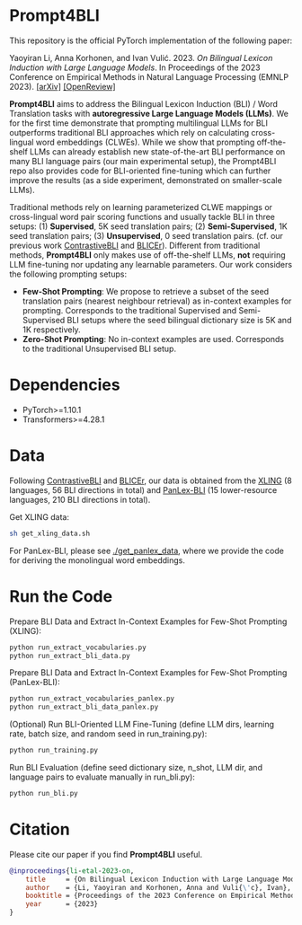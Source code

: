 # Prompt4BLI
This repository is the official PyTorch implementation of the following paper:

Yaoyiran Li, Anna Korhonen, and Ivan Vulić. 2023. *On Bilingual Lexicon Induction with Large Language Models*. In Proceedings of the 2023 Conference on Empirical Methods in Natural Language Processing (EMNLP 2023). [[arXiv]](https:./) [[OpenReview]](https:./)

**Prompt4BLI** aims to address the Bilingual Lexicon Induction (BLI) / Word Translation tasks with **autoregressive Large Language Models (LLMs)**. We for the first time demonstrate that prompting multilingual LLMs for BLI outperforms traditional BLI approaches which rely on calculating cross-lingual word embeddings (CLWEs). While we show that prompting off-the-shelf LLMs can already establish new state-of-the-art BLI performance on many BLI language pairs (our main experimental setup), the Prompt4BLI repo also provides code for BLI-oriented fine-tuning which can further improve the results (as a side experiment, demonstrated on smaller-scale LLMs).

Traditional methods rely on learning parameterized CLWE mappings or cross-lingual word pair scoring functions and usually tackle BLI in three setups: (1) **Supervised**, 5K seed translation pairs; (2) **Semi-Supervised**, 1K seed translation pairs; (3) **Unsupervised**, 0 seed translation pairs. (cf. our previous work [ContrastiveBLI](https://github.com/cambridgeltl/ContrastiveBLI) and [BLICEr](https://github.com/cambridgeltl/BLICEr)). Different from traditional methods, **Prompt4BLI** only makes use of off-the-shelf LLMs, **not** requiring LLM fine-tuning nor updating any learnable parameters. Our work considers the following prompting setups:

- **Few-Shot Prompting**: We propose to retrieve a subset of the seed translation pairs (nearest neighbour retrieval) as in-context examples for prompting. Corresponds to the traditional Supervised and Semi-Supervised BLI setups where the seed bilingual dictionary size is 5K and 1K respectively.
- **Zero-Shot Prompting**: No in-context examples are used. Corresponds to the traditional Unsupervised BLI setup.

# Dependencies
- PyTorch>=1.10.1
- Transformers>=4.28.1

# Data
Following [ContrastiveBLI](https://github.com/cambridgeltl/ContrastiveBLI/) and [BLICEr](https://github.com/cambridgeltl/BLICEr), our data is obtained from the [XLING](https://github.com/codogogo/xling-eval) (8 languages, 56 BLI directions in total) and [PanLex-BLI](https://github.com/cambridgeltl/panlex-bli) (15 lower-resource languages, 210 BLI directions in total).

Get XLING data:
```bash
sh get_xling_data.sh
```

For PanLex-BLI, please see [./get_panlex_data](./get_panlex_data), where we provide the code for deriving the monolingual word embeddings.

# Run the Code
Prepare BLI Data and Extract In-Context Examples for Few-Shot Prompting (XLING):
```bash
python run_extract_vocabularies.py
python run_extract_bli_data.py
```

Prepare BLI Data and Extract In-Context Examples for Few-Shot Prompting (PanLex-BLI):
```bash
python run_extract_vocabularies_panlex.py
python run_extract_bli_data_panlex.py
```

(Optional) Run BLI-Oriented LLM Fine-Tuning (define LLM dirs, learning rate, batch size, and random seed in run_training.py):
```bash
python run_training.py
```

Run BLI Evaluation (define seed dictionary size, n_shot, LLM dir, and language pairs to evaluate manually in run_bli.py):
```bash
python run_bli.py
```

# Citation
Please cite our paper if you find **Prompt4BLI** useful.
```bibtex
@inproceedings{li-etal-2023-on,
    title     = {On Bilingual Lexicon Induction with Large Language Models},
    author    = {Li, Yaoyiran and Korhonen, Anna and Vuli{\'c}, Ivan},
    booktitle = {Proceedings of the 2023 Conference on Empirical Methods in Natural Language Processing},    
    year      = {2023}
}
```
